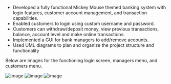 - Developed a fully functional Mickey Mouse themed banking system with login features, customer account management, and transaction capabilities.
- Enabled customers to login using custom username and password.
- Customers can withdraw/deposit money, view previous transactions, balance, account level and make online transactions.
- Implemented a GUI for bank managers to add/remove accounts.
- Used UML diagrams to plan and organize the project structure and functionality

Below are images for the functioning login screen, managers menu, and customers menu.

![image](https://github.com/user-attachments/assets/6fadd4dd-b3e0-43fe-9da3-8269c259cfb7)
![image](https://github.com/user-attachments/assets/125eee39-25df-4301-baae-a44107825de5)
![image](https://github.com/user-attachments/assets/02e1959b-ee54-491b-bdd4-7b941e234916)
